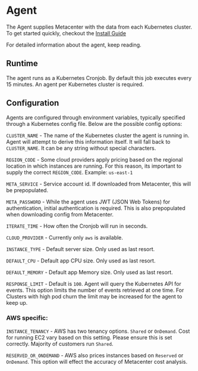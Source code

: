 # Agent

The Agent supplies Metacenter with the data from each Kubernetes cluster.
To get started quickly, checkout the [Install Guide](install.md)

For detailed information about the agent, keep reading.

## Runtime
The agent runs as a Kubernetes Cronjob. By default this job executes every 15 minutes.
An agent per Kubernetes cluster is required.

## Configuration
Agents are configured through environment variables, typically specified through a Kubernetes config file.
Below are the possible config options:

`CLUSTER_NAME` - The name of the Kubernetes cluster the agent is running in.
Agent will attempt to derive this information itself. It will fall back to `CLUSTER_NAME`.
It can be any string without special characters.

`REGION_CODE` - Some cloud providers apply pricing based on the regional location in which instances are running.
For this reason, its important to supply the correct `REGION_CODE`. 
Example: `us-east-1`

`META_SERVICE` - Service account id. If downloaded from Metacenter, this will be prepopulated.

`META_PASSWORD` - While the agent uses JWT (JSON Web Tokens) for authentication, initial authentication is required.
This is also prepopulated when downloading config from Metacenter.

`ITERATE_TIME` - How often the Cronjob will run in seconds.

`CLOUD_PROVIDER` - Currently only `aws` is available.

`INSTANCE_TYPE` - Default server size. Only used as last resort.

`DEFAULT_CPU` - Default app CPU size. Only used as last resort.

`DEFAULT_MEMORY` - Default app Memory size. Only used as last resort.

`RESPONSE_LIMIT` - Default is `100`. Agent will query the Kubernetes API for events. 
This option limits the number of events retrieved at one time.
For Clusters with high pod churn the limit may be increased for the agent to keep up.



### AWS specific:
`INSTANCE_TENANCY` - AWS has two tenancy options. `Shared` or `OnDemand`. 
Cost for running EC2 vary based on this setting. Please ensure this is set correctly.
Majority of customers run `Shared`.

`RESERVED_OR_ONDEMAND` - AWS also prices instances based on `Reserved` or `OnDemand`.
This option will effect the accuracy of Metacenter cost analysis.

